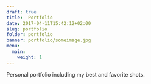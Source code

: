 ```yaml
---
draft: true
title:  Portfolio
date: 2017-04-11T15:42:12+02:00
slug: portfolio
folder: portfolio
banner: portfolio/someimage.jpg
menu:
  main:
    weight: 1
---
```


Personal portfolio including my best and favorite shots.
